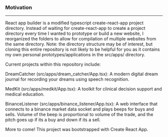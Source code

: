 ### Motivation 

---

React app builder is a modified typescript create-react-app project directory. Instead of waiting for create-react-app to create a project directory every time I wanted to prototype or build a new website, I reorganized the folders to allow for compilation of multiple websites from the same directory. Note: the directory structure may be of interest, but cloning this entire repository is not likely to be helpful for you as it contains my own personal prototypes/applications in the src/apps/ directory.

Current projects within this repository include:

DreamCatcher (src/apps/dream_catcher/App.tsx):
A modern digital dream journal for recording your dreams using speech recognition.

MedKit (src/apps/medkit/App.tsx):
A toolkit for clinical decision support and medical education.

BinanceListener (src/apps/binance_listener/App.tsx):
A web interface that connects to a binance market data socket and plays beeps for buys and sells. Volume of the beep is proportional to volume of the trade, and the pitch goes up if its a buy and down if its a sell.

More to come!
This project was bootstrapped with Create React App.
